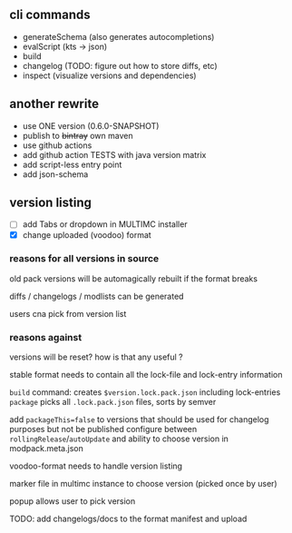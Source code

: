 ## cli commands

- generateSchema (also generates autocompletions)
- evalScript (kts -> json)
- build
- changelog (TODO: figure out how to store diffs, etc)
- inspect (visualize versions and dependencies)

## another rewrite

- use ONE version (0.6.0-SNAPSHOT)
- publish to ~~bintray~~ own maven
- use github actions
- add github action TESTS with java version matrix
- add script-less entry point
- add json-schema

## version listing

- [ ] add Tabs or dropdown in MULTIMC installer
- [x] change uploaded (voodoo) format

### reasons for all versions in source

old pack versions will be automagically rebuilt if the format breaks

diffs / changelogs / modlists can be generated

users cna pick from version list

### reasons against

versions will be reset? how is that any useful ?


stable format needs to contain all the lock-file and lock-entry information


`build` command: creates `$version.lock.pack.json` including lock-entries
`package` picks all `.lock.pack.json` files, sorts by semver

add `packageThis=false` to versions that should be used for changelog purposes but not be published
configure between `rollingRelease`/`autoUpdate` and ability to choose version in modpack.meta.json


voodoo-format needs to handle version listing

marker file in multimc instance to choose version (picked once by user)

popup allows user to pick version


TODO: add changelogs/docs to the format manifest and upload
